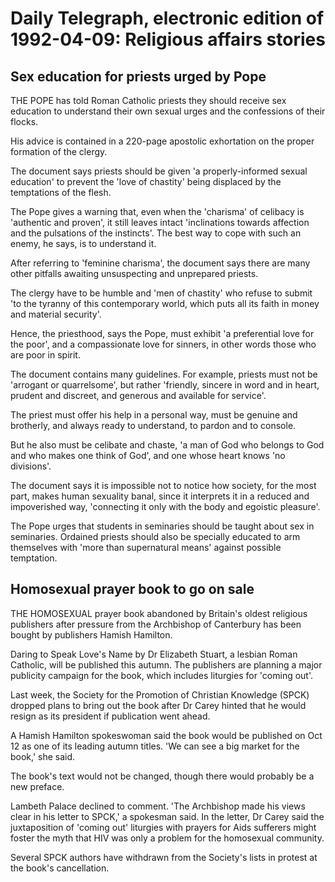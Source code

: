 # Daily Telegraph, electronic edition of 1992-04-09: Religious affairs stories

## Sex education for priests urged by Pope

THE POPE has told Roman Catholic priests they should receive sex education to understand their own sexual urges and the confessions of their flocks.

His advice is contained in a 220-page apostolic exhortation on the proper formation of the clergy.

The document says priests should be given 'a properly-informed sexual education' to prevent the 'love of chastity' being displaced by the temptations of the flesh.

The Pope gives a warning that, even when the 'charisma' of celibacy is 'authentic and proven', it still leaves intact 'inclinations towards affection and the pulsations of the instincts'.
The best way to cope with such an enemy, he says, is to understand it.

After referring to 'feminine charisma', the document says there are many other pitfalls awaiting unsuspecting and unprepared priests.

The clergy have to be humble and 'men of chastity' who refuse to submit 'to the tyranny of this contemporary world, which puts all its faith in money and material security'.

Hence, the priesthood, says the Pope, must exhibit 'a preferential love for the poor', and a compassionate love for sinners, in other words those who are poor in spirit.

The document contains many guidelines.
For example, priests must not be 'arrogant or quarrelsome', but rather 'friendly, sincere in word and in heart, prudent and discreet, and generous and available for service'.

The priest must offer his help in a personal way, must be genuine and brotherly, and always ready to understand, to pardon and to console.

But he also must be celibate and chaste, 'a man of God who belongs to God and who makes one think of God', and one whose heart knows 'no divisions'.

The document says it is impossible not to notice how society, for the most part, makes human sexuality banal, since it interprets it in a reduced and impoverished way, 'connecting it only with the body and egoistic pleasure'.

The Pope urges that students in seminaries should be taught about sex in seminaries.
Ordained priests should also be specially educated to arm themselves with 'more than supernatural means' against possible temptation.

## Homosexual prayer book to go on sale

THE HOMOSEXUAL prayer book abandoned by Britain's oldest religious publishers after pressure from the Archbishop of Canterbury has been bought by publishers Hamish Hamilton.

Daring to Speak Love's Name by Dr Elizabeth Stuart, a lesbian Roman Catholic, will be published this autumn.
The publishers are planning a major publicity campaign for the book, which includes liturgies for 'coming out'.

Last week, the Society for the Promotion of Christian Knowledge (SPCK) dropped plans to bring out the book after Dr Carey hinted that he would resign as its president if publication went ahead.

A Hamish Hamilton spokeswoman said the book would be published on Oct 12 as one of its leading autumn titles.
'We can see a big market for the book,' she said.

The book's text would not be changed, though there would probably be a new preface.

Lambeth Palace declined to comment.
'The Archbishop made his views clear in his letter to SPCK,' a spokesman said.
In the letter, Dr Carey said the juxtaposition of 'coming out' liturgies with prayers for Aids sufferers might foster the myth that HIV was only a problem for the homosexual community.

Several SPCK authors have withdrawn from the Society's lists in protest at the book's cancellation.

